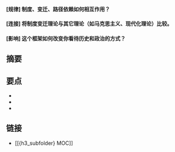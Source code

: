 #### [规律] 制度、变迁、路径依赖如何相互作用？


#### [连接] 将制度变迁理论与其它理论（如马克思主义、现代化理论）比较。


#### [影响] 这个框架如何改变你看待历史和政治的方式？


## 摘要


## 要点

- 
- 
- 

## 链接

- [[{h3_subfolder} MOC]]
